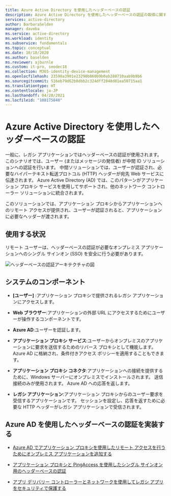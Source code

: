 ```yaml
---
title: Azure Active Directory を使用したヘッダーベースの認証
description: Azure Active Directory を使用したヘッダーベースの認証の取得に関するアーキテクチャ ガイダンス。
services: active-directory
author: BarbaraSelden
manager: daveba
ms.service: active-directory
ms.workload: identity
ms.subservice: fundamentals
ms.topic: conceptual
ms.date: 10/10/2020
ms.author: baselden
ms.reviewer: ajburnle
ms.custom: it-pro, seodec18
ms.collection: M365-identity-device-management
ms.openlocfilehash: 23598a3901e23290b860b9b0ab280710aab9b9b6
ms.sourcegitcommit: 516eb79d62b8dbb2c324dff2048d01ea50715aa1
ms.translationtype: HT
ms.contentlocale: ja-JP
ms.lasthandoff: 04/28/2021
ms.locfileid: "108175840"
---
```

# <a name="header-based-authentication-with-azure-active-directory"></a>Azure Active Directory を使用したヘッダーベースの認証

一般に、レガシ アプリケーションではヘッダーベースの認証が使用されます。 このシナリオでは、ユーザー (またはメッセージの発信者) が中間 ID ソリューションへの認証を行います。 中間ソリューションでは、ユーザーが認証され、必要なハイパーテキスト転送プロトコル (HTTP) ヘッダーが宛先 Web サービスに伝達されます。 Azure Active Directory (AD) では、このパターンがアプリケーション プロキシ サービスを使用してサポートされ、他のネットワーク コントローラー ソリューションに統合されます。 

このソリューションでは、アプリケーション プロキシからアプリケーションへのリモート アクセスが提供され、ユーザーが認証されると、アプリケーションに必要なヘッダーが渡されます。 

## <a name="use-when"></a>使用する状況

リモート ユーザーは、ヘッダーベースの認証が必要なオンプレミス アプリケーションへのシングル サインオン (SSO) を安全に行う必要があります。

![ヘッダーベースの認証アーキテクチャの図](./media/authentication-patterns/header-based-auth.png)

## <a name="components-of-system"></a>システムのコンポーネント

* **[ユーザー]** :アプリケーション プロキシで提供されるレガシ アプリケーションにアクセスします。

* **Web ブラウザー**:アプリケーションの外部 URL にアクセスするためにユーザーが操作するコンポーネントです。

* **Azure AD**:ユーザーを認証します。 

* **アプリケーション プロキシ サービス**:ユーザーからオンプレミスのアプリケーションに要求を送信するためのリバース プロキシとして機能します。 Azure AD に格納され、条件付きアクセス ポリシーを適用することもできます。

* **アプリケーション プロキシ コネクタ**:アプリケーションへの接続を提供するために、Windows サーバーにオンプレミスでインストールされます。 送信接続のみが使用されます。 Azure AD への応答を返します。

* **レガシ アプリケーション**:アプリケーション プロキシからのユーザー要求を受信するアプリケーションです。 セッションを設定し、応答を返すために必要な HTTP ヘッダーがレガシ アプリケーションで受信されます。 

## <a name="implement-header-based-authentication-with-azure-ad"></a>Azure AD を使用したヘッダーベースの認証を実装する

* [Azure AD でアプリケーション プロキシを使用したリモート アクセスを行うためにオンプレミス アプリケーションを追加する](../app-proxy/application-proxy-add-on-premises-application.md)  

* [アプリケーション プロキシと PingAccess を使用したシングル サインオン用のヘッダーベースの認証](../manage-apps/application-proxy-configure-single-sign-on-with-headers.md) 

* [アプリ デリバリー コントローラーとネットワークを使用してレガシ アプリをセキュリティで保護する](../manage-apps/secure-hybrid-access.md)